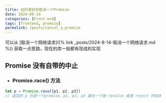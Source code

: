 ```yaml
---
title: 如何更好的取消一个Promise
date: 2024-08-14
categories: [Front-end]
tags: [frontend, promise]
permalink: /posts/cancel_a_promise
---
```


可以从 [取消一个网络请求]({% link _posts/2024-8-14-取消一个网络请求.md %}) 获取一点思路，现在的库一般都有现成的实现  

## Promise 没有自带的中止

- ### Promise.race() 方法

```js
let p = Promise.race([p1, p2, p3])
// 返回的 p 也是一个promise，p1, p2, p3 最先一个被 resolve 或者 reject 的结果就是 p 的resolve或者reject的结果
```

